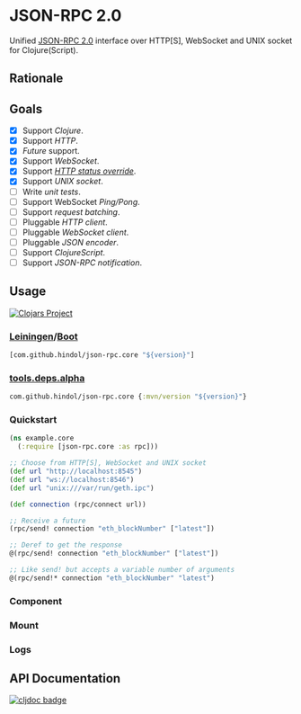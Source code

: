 # JSON-RPC 2.0

Unified [JSON-RPC 2.0](https://www.jsonrpc.org/specification) interface over HTTP\[S\], WebSocket and UNIX socket for Clojure(Script).

## Rationale

## Goals

- [x] Support *Clojure*.
- [x] Support *HTTP*.
- [x] *Future* support.
- [x] Support *WebSocket*.
- [x] Support [*HTTP status override*](https://www.jsonrpc.org/historical/json-rpc-over-http.html#response-codes).
- [x] Support *UNIX socket*.
- [ ] Write *unit tests*.
- [ ] Support WebSocket *Ping/Pong*.
- [ ] Support *request batching*.
- [ ] Pluggable *HTTP client*.
- [ ] Pluggable *WebSocket client*.
- [ ] Pluggable *JSON encoder*.
- [ ] Support *ClojureScript*.
- [ ] Support *JSON-RPC notification*.

## Usage

[![Clojars Project](https://img.shields.io/clojars/v/com.github.hindol/json-rpc.core.svg)](https://clojars.org/com.github.hindol/json-rpc.core)

### [Leiningen](https://leiningen.org/)/[Boot](https://boot-clj.com/)

```clojure
[com.github.hindol/json-rpc.core "${version}"]
```

### [tools.deps.alpha](https://clojure.org/guides/deps_and_cli)

```clojure
com.github.hindol/json-rpc.core {:mvn/version "${version}"}
```

### Quickstart

```clojure
(ns example.core
  (:require [json-rpc.core :as rpc]))

;; Choose from HTTP[S], WebSocket and UNIX socket
(def url "http://localhost:8545")
(def url "ws://localhost:8546")
(def url "unix:///var/run/geth.ipc")

(def connection (rpc/connect url))

;; Receive a future
(rpc/send! connection "eth_blockNumber" ["latest"])

;; Deref to get the response
@(rpc/send! connection "eth_blockNumber" ["latest"])

;; Like send! but accepts a variable number of arguments
@(rpc/send!* connection "eth_blockNumber" "latest")
```

### Component

### Mount

### Logs

## API Documentation

[![cljdoc badge](https://cljdoc.org/badge/com.github.hindol/json-rpc.core)](https://cljdoc.org/d/com.github.hindol/json-rpc.core/0.1.0-SNAPSHOT)
